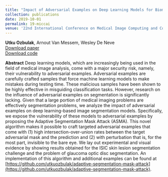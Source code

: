 ```yaml
---
title: "Impact of Adversarial Examples on Deep Learning Models for Biomedical Image Segmentation"
collection: publications
date: 2019-10-01
permalink: 19-miccai
venue: '22nd International Conference on Medical Image Computing and Computer Assisted Intervention (MICCAI), Shenzhen, China <br /> Main track, Accepted'
---
```

**Utku Ozbulak**, Arnout Van Messem, Wesley De Neve <br /> [Download paper](https://blank.org/) <br /> [Download code](https://blank.org/)

**Abstract**
Deep learning models, which are increasingly being used in the field of medical image analysis, come with a major security risk, namely, their vulnerability to adversarial examples. Adversarial examples are carefully crafted samples that force machine learning models to make mistakes during testing time. These malicious samples have been shown to be highly effective in misguiding classification tasks. However, research on the influence of adversarial examples on segmentation is significantly lacking. Given that a large portion of medical imaging problems are effectively segmentation problems, we analyze the impact of adversarial examples on deep learning-based image segmentation models. Specifically, we expose the vulnerability of these models to adversarial examples by proposing the Adaptive Segmentation Mask Attack (ASMA). This novel algorithm makes it possible to craft targeted adversarial examples that come with (1) high intersection-over-union rates between the target adversarial mask and the prediction and (2) with perturbation that is, for the most part, invisible to the bare eye. We lay out experimental and visual evidence by showing results obtained for the ISIC skin lesion segmentation challenge and the problem of glaucoma optic disc segmentation. An implementation of this algorithm and additional examples can be found at [https://github.com/utkuozbulak/adaptive-segmentation-mask-attack](https://github.com/utkuozbulak/adaptive-segmentation-mask-attack).
